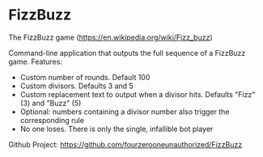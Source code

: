 FizzBuzz
========

The FizzBuzz game (https://en.wikipedia.org/wiki/Fizz_buzz)

Command-line application that outputs the full sequence of a FizzBuzz game. Features:
* Custom number of rounds. Default 100
* Custom divisors. Defaults 3 and 5
* Custom replacement text to output when a divisor hits. Defaults "Fizz" (3) and "Buzz" (5)
* Optional: numbers containing a divisor number also trigger the corresponding rule
* No one loses. There is only the single, infallible bot player

Github Project: https://github.com/fourzerooneunauthorized/FizzBuzz